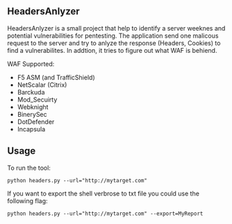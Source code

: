 HeadersAnlyzer
----

HeadersAnlyzer is a small project that help to identify a server weeknes and potential vulnerabilities for pentesting.
The application send one malicous request to the server and try to anlyze the response (Headers, Cookies) to find a vulnerabilites. In addtion, it tries to figure out what WAF is behiend.

WAF Supported:
 * F5 ASM (and TrafficShield)
 * NetScalar (Citrix)
 * Barckuda
 * Mod_Secuirty
 * Webknight
 * BinerySec
 * DotDefender
 * Incapsula

Usage
----

To run the tool:

    python headers.py --url="http://mytarget.com"
  
If you want to export the shell verbrose to txt file you could use the following flag:

    python headers.py --url="http://mytarget.com" --export=MyReport
